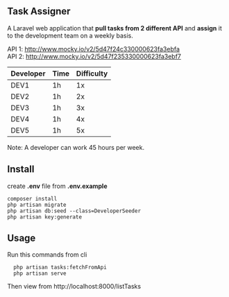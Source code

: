 ## Task Assigner

A Laravel web application that **pull tasks from 2 different API** and **assign** it to the development team on a weekly basis.

API 1: http://www.mocky.io/v2/5d47f24c330000623fa3ebfa <br>
API 2: http://www.mocky.io/v2/5d47f235330000623fa3ebf7

|Developer | Time | Difficulty|
|-----|------|-------|
|DEV1 | 1h   | 1x|
|DEV2 | 1h   | 2x|
|DEV3 | 1h   | 3x|
|DEV4 | 1h   | 4x |
|DEV5 | 1h   | 5x |

Note: A developer can work 45 hours per week.

## Install

create **.env** file from **.env.example**

```
composer install
php artisan migrate
php artisan db:seed --class=DeveloperSeeder
php artisan key:generate
```

## Usage

Run this commands from cli
```
  php artisan tasks:fetchFromApi
  php artisan serve
```
Then view from 
http://localhost:8000/listTasks
